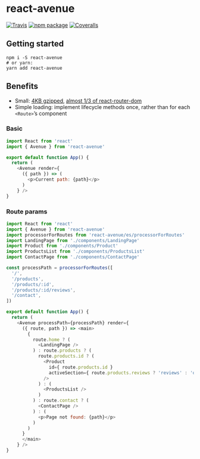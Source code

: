 # react-avenue

[![Travis][build-badge]][build]
[![npm package][npm-badge]][npm]
[![Coveralls][coveralls-badge]][coveralls]


## Getting started

```
npm i -S react-avenue
# or yarn:
yarn add react-avenue
```

## Benefits

- Small: [4KB gzipped](https://bundlephobia.com/result?p=react-avenue@0.2.0), [almost 1/3 of react-router-dom](https://bundlephobia.com/result?p=react-router-dom@4.2.2)
- Simple loading: implement lifecycle methods once, rather than for each `<Route>`’s component


### Basic

```javascript
import React from 'react'
import { Avenue } from 'react-avenue'

export default function App() {
  return (
    <Avenue render={
      ({ path }) => (
        <p>Current path: {path}</p>
      )
    } />
}
```

### Route params

```javascript
import React from 'react'
import { Avenue } from 'react-avenue'
import processorForRoutes from 'react-avenue/es/processorForRoutes'
import LandingPage from './components/LandingPage'
import Product from './components/Product'
import ProductsList from './components/ProductsList'
import ContactPage from './components/ContactPage'

const processPath = processorForRoutes([
  '/',
  '/products',
  '/products/:id',
  '/products/:id/reviews',
  '/contact',
])

export default function App() {
  return (
    <Avenue processPath={processPath} render={
      ({ route, path }) => <main>
        {
          route.home ? (
            <LandingPage />
          ) : route.products ? (
            route.products.id ? (
              <Product
                id={ route.products.id }
                activeSection={ route.products.reviews ? 'reviews' : 'overview' }
              />
            ) : (
              <ProductsList />
            )
          ) : route.contact ? (
            <ContactPage />
          ) : (
            <p>Page not found: {path}</p>
          )
        )
      }
      </main>
    } />
}
```


[build-badge]: https://img.shields.io/travis/RoyalIcing/react-avenue/master.png?style=flat-square
[build]: https://travis-ci.org/RoyalIcing/react-avenue

[npm-badge]: https://img.shields.io/npm/v/react-avenue.png?style=flat-square
[npm]: https://www.npmjs.org/package/react-avenue

[coveralls-badge]: https://img.shields.io/coveralls/RoyalIcing/react-avenue/master.png?style=flat-square
[coveralls]: https://coveralls.io/github/RoyalIcing/react-avenue
